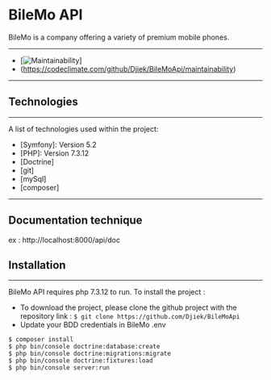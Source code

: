 # BileMo API
BileMo is a company offering a variety of premium mobile phones.
***
* [![Maintainability](https://api.codeclimate.com/v1/badges/646da8779fa04f5474b2/maintainability)]
* (https://codeclimate.com/github/Djiek/BileMoApi/maintainability)
***
## Technologies
***
A list of technologies used within the project:
* [Symfony]: Version 5.2
* [PHP]: Version 7.3.12
* [Doctrine]
* [git]  
* [mySql] 
* [composer]
***

## Documentation technique 
ex : http://localhost:8000/api/doc

## Installation
***
BileMo API requires php 7.3.12 to run.
To install the project :

* To download the project, please clone the github project with the repository link :
```$ git clone https://github.com/Djiek/BileMoApi```
* Update your BDD credentials in BileMo .env
```
$ composer install
$ php bin/console doctrine:database:create 
$ php bin/console doctrine:migrations:migrate
$ php bin/console doctrine:fixtures:load  
$ php bin/console server:run
```